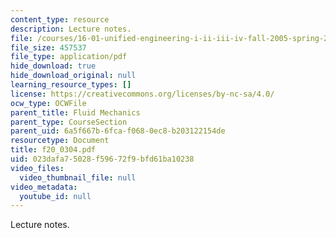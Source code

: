 ```yaml
---
content_type: resource
description: Lecture notes.
file: /courses/16-01-unified-engineering-i-ii-iii-iv-fall-2005-spring-2006/023dafa75028f59672f9bfd61ba10238_f20_0304.pdf
file_size: 457537
file_type: application/pdf
hide_download: true
hide_download_original: null
learning_resource_types: []
license: https://creativecommons.org/licenses/by-nc-sa/4.0/
ocw_type: OCWFile
parent_title: Fluid Mechanics
parent_type: CourseSection
parent_uid: 6a5f667b-6fca-f068-0ec8-b203122154de
resourcetype: Document
title: f20_0304.pdf
uid: 023dafa7-5028-f596-72f9-bfd61ba10238
video_files:
  video_thumbnail_file: null
video_metadata:
  youtube_id: null
---
```

Lecture notes.